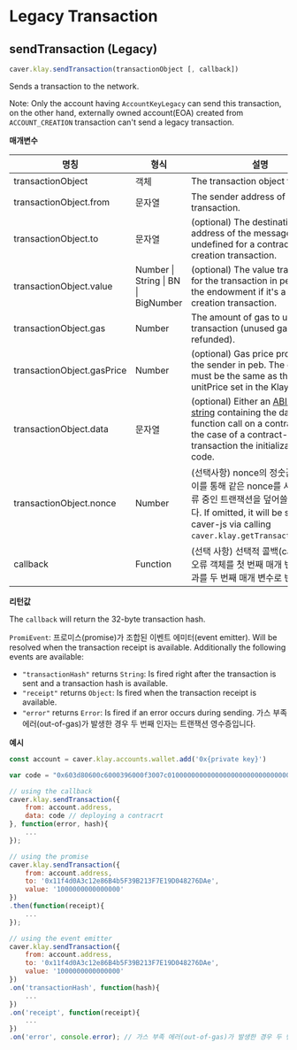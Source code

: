 # Legacy Transaction

## sendTransaction (Legacy)

```javascript
caver.klay.sendTransaction(transactionObject [, callback])
```
Sends a transaction to the network.

Note: Only the account having `AccountKeyLegacy` can send this transaction, on the other hand, externally owned account(EOA) created from `ACCOUNT_CREATION` transaction can't send a legacy transaction.

**매개변수**

| 명칭                         | 형식                                              | 설명                                                                                                                                                                                                                                |
| -------------------------- | ----------------------------------------------- | --------------------------------------------------------------------------------------------------------------------------------------------------------------------------------------------------------------------------------- |
| transactionObject          | 객체                                              | The transaction object to send.                                                                                                                                                                                                   |
| transactionObject.from     | 문자열                                             | The sender address of the transaction.                                                                                                                                                                                            |
| transactionObject.to       | 문자열                                             | (optional) The destination address of the message, left undefined for a contract-creation transaction.                                                                                                                            |
| transactionObject.value    | Number &#124; String &#124; BN &#124; BigNumber | (optional) The value transferred for the transaction in peb, also the endowment if it's a contract-creation transaction.                                                                                                          |
| transactionObject.gas      | Number                                          | The amount of gas to use for the transaction (unused gas is refunded).                                                                                                                                                            |
| transactionObject.gasPrice | Number                                          | (optional) Gas price provided by the sender in peb. The gasPrice must be the same as the unitPrice set in the Klaytn node.                                                                                                        |
| transactionObject.data     | 문자열                                             | (optional) Either an [ABI byte string](http://solidity.readthedocs.io/en/latest/abi-spec.html) containing the data of the function call on a contract, or in the case of a contract-creation transaction the initialization code. |
| transactionObject.nonce    | Number                                          | (선택사항) nonce의 정숫값입니다. 이를 통해 같은 nonce를 사용하는 보류 중인 트랜잭션을 덮어쓸 수 있습니다. If omitted, it will be set by caver-js via calling `caver.klay.getTransactionCount`.                                                                           |
| callback                   | Function                                        | (선택 사항) 선택적 콜백(callback)은 오류 객체를 첫 번째 매개 변수로, 결과를 두 번째 매개 변수로 반환합니다.                                                                                                                                                              |

**리턴값**

The `callback` will return the 32-byte transaction hash.

`PromiEvent`: 프로미스(promise)가 조합된 이벤트 에미터(event emitter). Will be resolved when the transaction receipt is available. Additionally the following events are available:

- `"transactionHash"` returns `String`: Is fired right after the transaction is sent and a transaction hash is available.
- `"receipt"` returns `Object`: Is fired when the transaction receipt is available.
- `"error"` returns `Error`: Is fired if an error occurs during sending. 가스 부족 에러(out-of-gas)가 발생한 경우 두 번째 인자는 트랜잭션 영수증입니다.

**예시**

```javascript
const account = caver.klay.accounts.wallet.add('0x{private key}')

var code = "0x603d80600c6000396000f3007c01000000000000000000000000000000000000000000000000000000006000350463c6888fa18114602d57005b6007600435028060005260206000f3";

// using the callback
caver.klay.sendTransaction({
    from: account.address,
    data: code // deploying a contracrt
}, function(error, hash){
    ...
});

// using the promise
caver.klay.sendTransaction({
    from: account.address,
    to: '0x11f4d0A3c12e86B4b5F39B213F7E19D048276DAe',
    value: '1000000000000000'
})
.then(function(receipt){
    ...
});

// using the event emitter
caver.klay.sendTransaction({
    from: account.address,
    to: '0x11f4d0A3c12e86B4b5F39B213F7E19D048276DAe',
    value: '1000000000000000'
})
.on('transactionHash', function(hash){
    ...
})
.on('receipt', function(receipt){
    ...
})
.on('error', console.error); // 가스 부족 에러(out-of-gas)가 발생한 경우 두 번째 인자는 트랜잭션 영수증입니다.
```
